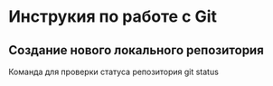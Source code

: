 # **Инструкия по работе с Git**

## **Создание нового локального репозитория**

Команда для проверки статуса репозитория
git status